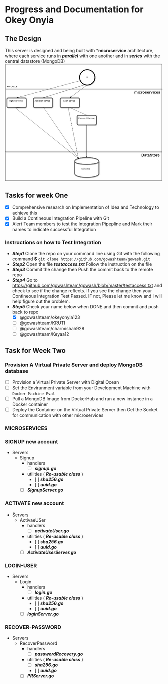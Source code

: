 # Progress and Documentation for Okey Onyia
## The Design
This server is designed and being built with ***microservice** architecture, where each service runs in ***parallel*** with one another and in  ***series*** with the central datastore (MongoDB)
![Microservice Architecture](server.jpg)
## Tasks for week One
-   [x] Comprehensive research on Implementation of Idea and Technology to achieve this
-   [x] Build a Contineous Integration Pipeline with  Git
-   [x] Alert Team members to test the Integration Pipepline and Mark their names to indicate successful Integration
### Instructions on how to Test Integration
-   ***Step1***
         Clone the repo on your command line using Git with the following command
             **$** `git clone https://github.com/gowashteam/gowash.git`
-   ***Step2***
         Open the file ***testaccess.txt***
         Follow the instruction on the file
-   ***Step3***
         Commit the change then Push the commit back to the remote repo
-   ***Step4***
         Go to https://github.com/gowashteam/gowash/blob/master/testaccess.txt and check to see if the change reflects.
         If you see the change then your Contineous Integration Test Passed. IF not, Please let me know and I will help             figure out the problem.
-   ***Step5*** Check your name below when DONE and then commit and push back to repo
       - [x] @gowashteam/okeyonyia123
      - [ ] @gowashteam/KRUTI
      - [ ] @gowashteam/charmishah928
      - [ ] @gowashteam/Keyaa12
## Task for Week Two
### Provision A Virtual Private Server and deploy MongoDB database
-  [ ]  Provision a Virtual Private Server with Digital Ocean
-   [ ] Set the Envirunment variable from your Development Machine with `Docker-Machine Eval`
-   [ ] Pull a MongoDB Image from DockerHub and run a new instance in a Docker container
-   [ ] Deploy the Container on the Virtual Private Server then Get the Socket for communication with other microservices

### MICROSERVICES

###  SIGNUP new account
-  Servers
    -   Signup
        - handlers
          -  [ ] ***signup.go***
        - utilities ( ***Re-usable class*** )
           -    [ ] ***sha256.go***
           -    [ ] ***uuid.go***
        - [ ] ***SignupServer.go***

### ACTIVATE new account
-  Servers
    -   ActivaeUSer
        - handlers
          -   [ ] ***activateUser.go***
        - utilities ( ***Re-usable class*** )
           -    [ ] ***sha256.go***
           -    [ ] ***uuid.go***
        - [ ] ***ActivateUserServer.go***

### LOGIN-USER
-  Servers
    -   Login
        - handlers
          -   [ ] ***login.go***
        - utilities ( ***Re-usable class*** )
           -    [ ] ***sha256.go***
           -    [ ] ***uuid.go***
        - [ ] ***loginServer.go***

### RECOVER-PASSWORD
-  Servers
    -   RecoverPassword
        - handlers
          -   [ ] ***passwordRecovery.go***
        - utilities ( ***Re-usable class*** )
           -   [ ] ***sha256.go***
           -    [ ] ***uuid.go***
        - [ ] ***PRServer.go***
